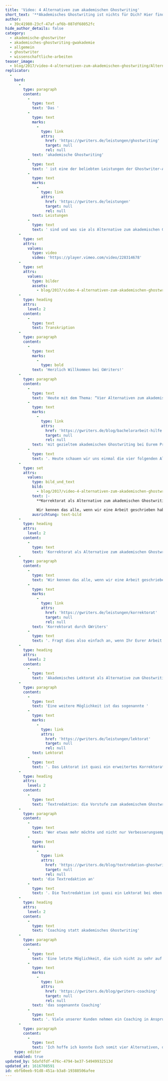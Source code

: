 ```yaml
---
title: 'Video: 4 Alternativen zum akademischen Ghostwriting'
short_text: '**Akademisches Ghostwriting ist nichts für Dich? Hier findest Du 4 mögliche Alternativen - einfach & schnell im Video erklärt.**'
author:
  - 39c41980-23cf-47af-af6b-087df68052fc
hide_author_details: false
category:
  - akademische-ghostwriter
  - akademisches-ghostwriting-gwakademie
  - allgemein
  - ghostwriter
  - wissenschaftliche-arbeiten
teaser_image:
  - blog/2017/video-4-alternativen-zum-akademischen-ghostwriting/Alternativen_zum_akademischen_Ghostwriting.png
replicator:
  -
    bard:
      -
        type: paragraph
        content:
          -
            type: text
            text: 'Das '
          -
            type: text
            marks:
              -
                type: link
                attrs:
                  href: 'https://gwriters.de/leistungen/ghostwriting'
                  target: null
                  rel: null
            text: 'akademische Ghostwriting'
          -
            type: text
            text: ' ist eine der beliebten Leistungen der Ghostwriter-Agentur GWriters. Das Ghostwriting ist eine sehr umfangreiche Hilfe bei wissenschaftlichen Arbeiten. In einigen Fällen ist so eine umfangreiche Hilfe jedoch nicht notwendig und andere, vom Aufwand geringere, Leistungen sind empfehlenswert. Welche diese '
          -
            type: text
            marks:
              -
                type: link
                attrs:
                  href: 'https://gwriters.de/leistungen'
                  target: null
                  rel: null
            text: Leistungen
          -
            type: text
            text: ' sind und was sie als Alternative zum akademischen Ghostwriting beinhalten, wird in diesem Video erklärt.'
      -
        type: set
        attrs:
          values:
            type: video
            video: 'https://player.vimeo.com/video/228314678'
      -
        type: set
        attrs:
          values:
            type: bilder
            assets:
              - blog/2017/video-4-alternativen-zum-akademischen-ghostwriting/akademisches-ghostwriting-lektorat-korrektorat-textredaktion-coaching.jpg
      -
        type: heading
        attrs:
          level: 2
        content:
          -
            type: text
            text: Transkription
      -
        type: paragraph
        content:
          -
            type: text
            marks:
              -
                type: bold
            text: 'Herzlich Willkommen bei GWriters!'
      -
        type: paragraph
        content:
          -
            type: text
            text: 'Heute mit dem Thema: “Vier Alternativen zum akademischen Ghostwriting”. Wir haben bereits einen Beitrag erstellt, bei dem wir Euch gezeigt haben wie wir Euch '
          -
            type: text
            marks:
              -
                type: link
                attrs:
                  href: 'https://gwriters.de/blog/bachelorarbeit-hilfe'
                  target: null
                  rel: null
            text: 'mit gezieltem akademischen Ghostwriting bei Eurem Projekt behilflich sein können'
          -
            type: text
            text: '. Heute schauen wir uns einmal die vier folgenden Alternativen an, angefangen mit dem sogenannten Korrektorat.'
      -
        type: set
        attrs:
          values:
            type: bild_und_text
            bild:
              - blog/2017/video-4-alternativen-zum-akademischen-ghostwriting/akademisches-ghostwriting-korrektorat-gwriters.jpg
            text: |-
              **Korrektorat als Alternative zum akademischen Ghostwriting**

              Wir kennen das alle, wenn wir eine Arbeit geschrieben haben und diese schon zum dritten oder vierten Mal durchgehen und durchlesen und korrigieren, dann sehen wir irgendwann die eigenen Fehler schon gar nicht mehr. Gerade bei solchen Fehlern, wie die, die die Grammatik, Rechtschreibung, Typografie oder Interpunktion betreffen, ist dies der Fall. Hier hilft ein professionelles Korrektorat durch GWriters. Fragt dies also einfach an, wenn Ihr Eurer Arbeit den letzten Schliff verleihen wollt.
            ausrichtung: text-bild
      -
        type: heading
        attrs:
          level: 2
        content:
          -
            type: text
            text: 'Korrektorat als Alternative zum akademischen Ghostwriting'
      -
        type: paragraph
        content:
          -
            type: text
            text: 'Wir kennen das alle, wenn wir eine Arbeit geschrieben haben und diese schon zum dritten oder vierten Mal durchgehen und durchlesen und korrigieren, dann sehen wir irgendwann die eigenen Fehler schon gar nicht mehr. Gerade bei solchen Fehlern, wie die, die die Grammatik, Rechtschreibung, Typografie oder Interpunktion betreffen, ist dies der Fall. Hier hilft ein professionelles '
          -
            type: text
            marks:
              -
                type: link
                attrs:
                  href: 'https://gwriters.de/leistungen/korrektorat'
                  target: null
                  rel: null
            text: 'Korrektorat durch GWriters'
          -
            type: text
            text: '. Fragt dies also einfach an, wenn Ihr Eurer Arbeit den letzten Schliff verleihen wollt.'
      -
        type: heading
        attrs:
          level: 2
        content:
          -
            type: text
            text: 'Akademisches Lektorat als Alternative zum Ghostwriting'
      -
        type: paragraph
        content:
          -
            type: text
            text: 'Eine weitere Möglichkeit ist das sogenannte '
          -
            type: text
            marks:
              -
                type: link
                attrs:
                  href: 'https://gwriters.de/leistungen/lektorat'
                  target: null
                  rel: null
            text: Lektorat
          -
            type: text
            text: '. Das Lektorat ist quasi ein erweitertes Korrektorat bei dem sowohl der Stil, als auch die Quellen überprüft und korrigiert werden, und zusätzlich auch auf den Inhalt eingegangen wird. Hier schaut sich ein Fachlektor euren Text an und schaut sich an: ist das alles stimmig? Wenn er etwaige inhaltliche Mängel feststellt, wird er diese aufzeigen und Verbesserungsempfehlungen in Form eines Textes geben.'
      -
        type: heading
        attrs:
          level: 2
        content:
          -
            type: text
            text: 'Textredaktion: die Vorstufe zum akademischem Ghostwriting'
      -
        type: paragraph
        content:
          -
            type: text
            text: 'Wer etwas mehr möchte und nicht nur Verbesserungsempfehlungen bekommen möchte, sondern auch direkt möchte, dass die Fehler alle von dem entsprechenden Lektor verbessert werden, der schaut sich '
          -
            type: text
            marks:
              -
                type: link
                attrs:
                  href: 'https://gwriters.de/blog/textredation-ghostwriter'
                  target: null
                  rel: null
            text: 'die Textredaktion an'
          -
            type: text
            text: '. Die Textredaktion ist quasi ein Lektorat bei eben genau diese inhaltlichen Fehler direkt korrigiert werden und der Inhalt optimiert wird.'
      -
        type: heading
        attrs:
          level: 2
        content:
          -
            type: text
            text: 'Coaching statt akademisches Ghostwriting'
      -
        type: paragraph
        content:
          -
            type: text
            text: 'Eine letzte Möglichkeit, die sich nicht zu sehr auf den schriftlichen Teil bezieht, sondern mehr auf den Arbeitsprozess an sich, als Alternative zum akademischen Ghostwriting, ist '
          -
            type: text
            marks:
              -
                type: link
                attrs:
                  href: 'https://gwriters.de/blog/gwriters-coaching'
                  target: null
                  rel: null
            text: 'das sogenannte Coaching'
          -
            type: text
            text: '. Viele unserer Kunden nehmen ein Coaching in Anspruch, als individuelle Beratung entweder als Starthilfe, zum Beispiel wenn Sie Probleme haben eine Gliederung zu finden oder Probleme haben, mit dem roten Faden in der Arbeit, und lassen sich somit Coach beraten. Was allerdings auch ganz gerne in Anspruch genommen wird ist das sogenannte begleitete Schreiben. Hier haben wir festgestellt, das oftmals die Betreuer an den Universitäten und Hochschulen nicht ganz so viel Zeit haben und vielleicht auch nicht ganz so viel Zeit investieren können in die Beratung des Studenten. Das sind dann eben genau die Student, die auch zu uns kommen und ein Coaching in Form eines begleiteten Schreibens in Anspruch nehmen, wo sie immer mal wieder einen akademischen Rat einholen können und sich mit ihrem Coach beraten können wenn es Probleme gibt oder Schreibblockaden.'
      -
        type: paragraph
        content:
          -
            type: text
            text: 'Ich hoffe ich konnte Euch somit vier Alternativen, die für Euch auch nützlich sind, um Euer Projekt erfolgreich zu Ende zu führen, durch GWriters vorstellen und freue mich natürlich auch wenn Ihr beim nächsten Mal wieder dabei seid.'
    type: editor
    enabled: true
updated_by: 5dafdfdf-476c-4794-be37-54949932513d
updated_at: 1616708591
id: ebfb0eeb-91d8-451a-b3a8-19388506afee
---
```

